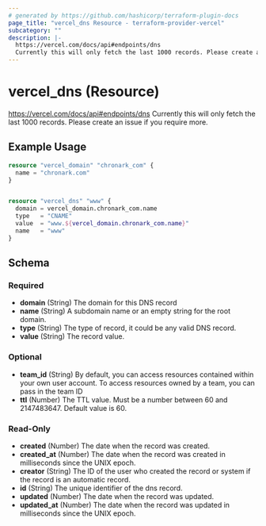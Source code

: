 ```yaml
---
# generated by https://github.com/hashicorp/terraform-plugin-docs
page_title: "vercel_dns Resource - terraform-provider-vercel"
subcategory: ""
description: |-
  https://vercel.com/docs/api#endpoints/dns
  Currently this will only fetch the last 1000 records. Please create an issue if you require more.
---
```


# vercel_dns (Resource)

https://vercel.com/docs/api#endpoints/dns
Currently this will only fetch the last 1000 records. Please create an issue if you require more.

## Example Usage

```terraform
resource "vercel_domain" "chronark_com" {
  name = "chronark.com"
}


resource "vercel_dns" "www" {
  domain = vercel_domain.chronark_com.name
  type   = "CNAME"
  value  = "www.${vercel_domain.chronark_com.name}"
  name   = "www"
}
```

<!-- schema generated by tfplugindocs -->
## Schema

### Required

- **domain** (String) The domain for this DNS record
- **name** (String) A subdomain name or an empty string for the root domain.
- **type** (String) The type of record, it could be any valid DNS record.
- **value** (String) The record value.

### Optional

- **team_id** (String) By default, you can access resources contained within your own user account. To access resources owned by a team, you can pass in the team ID
- **ttl** (Number) The TTL value. Must be a number between 60 and 2147483647. Default value is 60.

### Read-Only

- **created** (Number) The date when the record was created.
- **created_at** (Number) The date when the record was created in milliseconds since the UNIX epoch.
- **creator** (String) The ID of the user who created the record or system if the record is an automatic record.
- **id** (String) The unique identifier of the dns record.
- **updated** (Number) The date when the record was updated.
- **updated_at** (Number) The date when the record was updated in milliseconds since the UNIX epoch.


